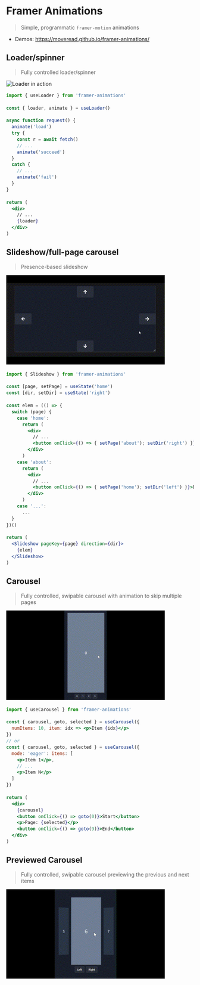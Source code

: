# Framer Animations

> Simple, programmatic `framer-motion` animations

- Demos: https://moveread.github.io/framer-animations/

## Loader/spinner

> Fully controlled loader/spinner

![Loader in action](media/loader.gif)

```jsx
import { useLoader } from 'framer-animations'

const { loader, animate } = useLoader()

async function request() {
  animate('load')
  try {
    const r = await fetch()
    // ...
    animate('succeed')
  }
  catch {
    // ...
    animate('fail')
  }
}

return (
  <div>
    // ...
    {loader}
  </div>
)
```

## Slideshow/full-page carousel

> Presence-based slideshow

![Slideshow in action](media/slideshow.gif)

```jsx
import { Slideshow } from 'framer-animations'

const [page, setPage] = useState('home')
const [dir, setDir] = useState('right')

const elem = (() => {
  switch (page) {
    case 'home':
      return (
        <div>
          // ...
          <button onClick={() => { setPage('about'); setDir('right') }}>About</button>
        </div>
      )
    case 'about':
      return (
        <div>
          // ...
          <button onClick={() => { setPage('home'); setDir('left') }}>Back</button>
        </div>
      )
    case '...':
      ...
  }
})()

return (
  <Slideshow pageKey={page} direction={dir}>
    {elem}
  </Slideshow>
)
```

## Carousel

> Fully controlled, swipable carousel with animation to skip multiple pages

![Carousel in action](media/carousel.gif)

```jsx
import { useCarousel } from 'framer-animations'

const { carousel, goto, selected } = useCarousel({
  numItems: 10, item: idx => <p>Item {idx}</p>
})
// or
const { carousel, goto, selected } = useCarousel({
  mode: 'eager': items: [
    <p>Item 1</p>,
    // ...
    <p>Item N</p>
  ]
})

return (
  <div>
    {carousel}
    <button onClick={() => goto(0)}>Start</button>
    <p>Page: {selected}</p>
    <button onClick={() => goto(9)}>End</button>
  </div>
)
```

## Previewed Carousel

> Fully controlled, swipable carousel previewing the previous and next items

![Carousel in action](media/previewed-carousel.gif)